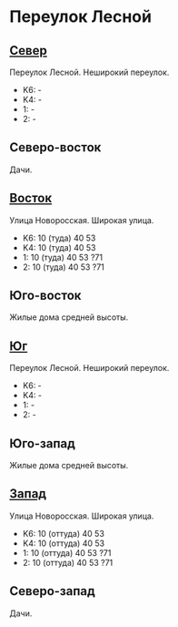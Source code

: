 # Переулок Лесной

## [Север](./10395060.md)

Переулок Лесной.
Неширокий переулок.

* K6:   -
* K4:   -
* 1:    -
* 2:    -

## Северо-восток

Дачи.

## [Восток](./10397065.md)

Улица Новоросская.
Широкая улица.

* K6:   10 (туда)   40  53
* K4:   10 (туда)   40  53
* 1:    10 (туда)   40  53 ?71
* 2:    10 (туда)   40  53 ?71

## Юго-восток

Жилые дома средней высоты.

## [Юг](./10395070.md)

Переулок Лесной.
Неширокий переулок.

* K6:   -
* K4:   -
* 1:    -
* 2:    -

## Юго-запад

Жилые дома средней высоты.

## [Запад](./10392065.md)

Улица Новоросская.
Широкая улица.

* K6:   10 (оттуда) 40  53
* K4:   10 (оттуда) 40  53
* 1:    10 (оттуда) 40  53  ?71
* 2:    10 (оттуда) 40  53  ?71

## Северо-запад

Дачи.
